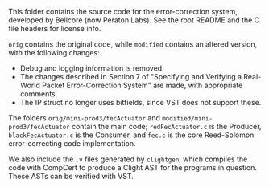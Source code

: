 This folder contains the source code for the error-correction system, developed by Bellcore (now Peraton Labs). See the root README and the C file headers for license info.

`orig` contains the original code, while `modified` contains an altered version, with the following changes:
- Debug and logging information is removed.
- The changes described in Section 7 of "Specifying and Verifying a Real-World Packet Error-Correction System" are made, with appropriate comments. 
- The IP struct no longer uses bitfields, since VST does not support these.

The folders `orig/mini-prod3/fecActuator` and `modified/mini-prod3/fecActuator` contain the main code; `redFecActuator.c` is the Producer, 
`blackFecActuator.c` is the Consumer, and `fec.c` is the core Reed-Solomon error-correcting code implementation.

We also include the `.v` files generated by `clightgen`, which compiles the code with CompCert to produce a Clight AST for the programs in question.
These ASTs can be verified with VST.
